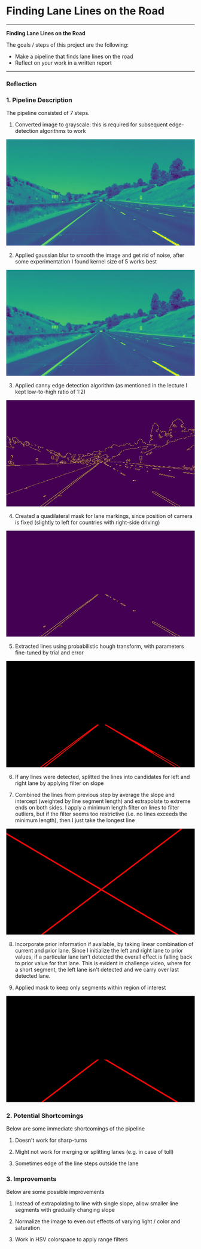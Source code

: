 # **Finding Lane Lines on the Road** 

---

**Finding Lane Lines on the Road**

The goals / steps of this project are the following:
* Make a pipeline that finds lane lines on the road
* Reflect on your work in a written report


[//]: # (Image References)

[image1]: ./writeup_images/whiteCarLaneSwitch.jpg "Original"
[image2]: ./writeup_images/whiteCarLaneSwitch_gray.jpg "Grayscale"
[image3]: ./writeup_images/whiteCarLaneSwitch_blur.jpg "Blurred"
[image5]: ./writeup_images/whiteCarLaneSwitch_canny.jpg "Canny"
[image6]: ./writeup_images/whiteCarLaneSwitch_mask.jpg "Mask"
[image7]: ./writeup_images/whiteCarLaneSwitch_lines.jpg "Lines"
[image8]: ./writeup_images/whiteCarLaneSwitch_lanes.jpg "Lanes"
[image9]: ./writeup_images/whiteCarLaneSwitch_cap.jpg "Capped"

---

### Reflection

### 1. Pipeline Description

The pipeline consisted of 7 steps.

1. Converted image to grayscale: this is required for subsequent edge-detection algorithms to work

![Grayscale][image2]

2. Applied gaussian blur to smooth the image and get rid of noise, after some experimentation I found kernel size of 5 works best

![Blurred][image3]

3. Applied canny edge detection algorithm (as mentioned in the lecture I kept low-to-high ratio of 1:2)

![Canny][image5]

4. Created a quadilateral mask for lane markings, since position of camera is fixed (slightly to left for countries with right-side driving)

![Mask][image6]

5. Extracted lines using probabilistic hough transform, with parameters fine-tuned by trial and error

![Lines][image7]

6. If any lines were detected, splitted the lines into candidates for left and right lane by applying filter on slope

7. Combined the lines from previous step by average the slope and intercept (weighted by line segment length) and extrapolate to extreme ends on both sides. I apply a minimum length filter on lines to filter outliers, but if the filter seems too restrictive (i.e. no lines exceeds the minimum length), then I just take the longest line

![Extrapolation][image8]

8. Incorporate prior information if available, by taking linear combination of current and prior lane. Since I initialize the left and right lane to prior values, if a particular lane isn't detected the overall effect is falling back to prior value for that lane. This is evident in challenge video, where for a short segment, the left lane isn't detected and we carry over last detected lane.

9. Applied mask to keep only segments within region of interest

![Capped][image9]


### 2. Potential Shortcomings


Below are some immediate shortcomings of the pipeline

1. Doesn't work for sharp-turns

2. Might not work for merging or splitting lanes (e.g. in case of toll)

3. Sometimes edge of the line steps outside the lane


### 3. Improvements

Below are some possible improvements

1. Instead of extrapolating to line with single slope, allow smaller line segments with gradually changing slope

2. Normalize the image to even out effects of varying light / color and saturation

3. Work in HSV colorspace to apply range filters